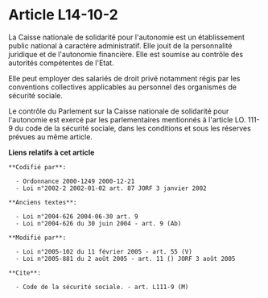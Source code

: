 # Article L14-10-2

La Caisse nationale de solidarité pour l'autonomie est un établissement public national à caractère administratif. Elle jouit
de la personnalité juridique et de l'autonomie financière. Elle est soumise au contrôle des autorités compétentes de l'Etat.

Elle peut employer des salariés de droit privé notamment régis par les conventions collectives applicables au personnel des
organismes de sécurité sociale.

Le contrôle du Parlement sur la Caisse nationale de solidarité pour l'autonomie est exercé par les parlementaires mentionnés
à l'article LO. 111-9 du code de la sécurité sociale, dans les conditions et sous les réserves prévues au même article.

**Liens relatifs à cet article**

	**Codifié par**:

	  - Ordonnance 2000-1249 2000-12-21
	  - Loi n°2002-2 2002-01-02 art. 87 JORF 3 janvier 2002

	**Anciens textes**:

	  - Loi n°2004-626 2004-06-30 art. 9
	  - Loi n°2004-626 du 30 juin 2004 - art. 9 (Ab)

	**Modifié par**:

	  - Loi n°2005-102 du 11 février 2005 - art. 55 (V)
	  - Loi n°2005-881 du 2 août 2005 - art. 11 () JORF 3 août 2005

	**Cite**:

	  - Code de la sécurité sociale. - art. L111-9 (M)
